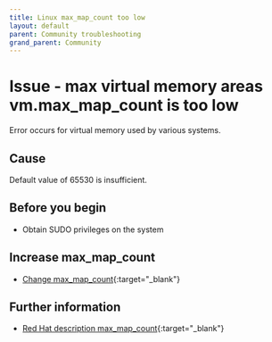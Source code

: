 ```yaml
---
title: Linux max_map_count too low
layout: default
parent: Community troubleshooting
grand_parent: Community
---
```


# Issue - max virtual memory areas vm.max_map_count is too low

Error occurs for virtual memory used by various systems.

## Cause

Default value of 65530 is insufficient.

## Before you begin

* Obtain SUDO privileges on the system

## Increase max_map_count

* [Change max_map_count](https://thetechdarts.com/how-to-change-default-vm-max_map_count-on-linux/){:target="_blank"}

## Further information

* [Red Hat description max_map_count](https://access.redhat.com/solutions/99913){:target="_blank"}
